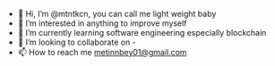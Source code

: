 - 👋 Hi, I’m @mtntkcn, you can call me light weight baby
- 👀 I’m interested in anything to improve myself
- 🌱 I’m currently learning software engineering especially blockchain
- 💞️ I’m looking to collaborate on -
- 📫 How to reach me metinnbey01@gmail.com

<!---
mtntkcn/mtntkcn is a ✨ special ✨ repository because its `README.md` (this file) appears on your GitHub profile.
You can click the Preview link to take a look at your changes.
--->
